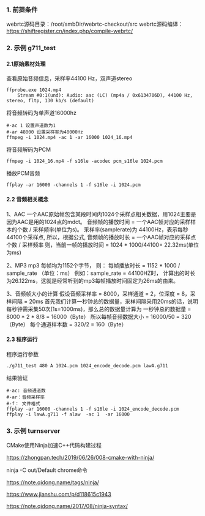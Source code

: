 ### 1. 前提条件

webrtc源码目录：/root/smbDir/webrtc-checkout/src
webrtc源码编译：https://shiftregister.cn/index.php/compile-webrtc/

### 2. 示例 g711_test

#### 2.1原始素材处理

查看原始音频信息，采样率44100 Hz，双声道stereo

```shell
ffprobe.exe 1024.mp4
    Stream #0:1(und): Audio: aac (LC) (mp4a / 0x6134706D), 44100 Hz, stereo, fltp, 130 kb/s (default)
```


将音频转码为单声道16000hz

```shell
#-ac 1 设置声道数为1
#-ar 48000 设置采样率为48000Hz
ffmpeg -i 1024.mp4 -ac 1 -ar 16000 1024_16.mp4
```

将音频解码为PCM

```shell
ffmpeg -i 1024_16.mp4 -f s16le -acodec pcm_s16le 1024.pcm
```

播放PCM音频

```shell
ffplay -ar 16000 -channels 1 -f s16le -i 1024.pcm
```

#### 2.2 音频相关概念 

1、AAC 
一个AAC原始帧包含某段时间内1024个采样点相关数据，用1024主要是因为AAC是用的1024点的mdct。
音频帧的播放时间 = 一个AAC帧对应的采样样本的个数 / 采样频率(单位为s)。
采样率(samplerate)为 44100Hz，表示每秒 44100个采样点, 所以，根据公式,
音频帧的播放时长 = 一个AAC帧对应的采样点个数 / 采样频率
则，当前一帧的播放时间 = 1024 * 1000/44100= 22.32ms(单位为ms)

2、MP3 
mp3 每帧均为1152个字节， 则：
每帧播放时长 = 1152 * 1000 / sample_rate （单位：ms）
例如：sample_rate = 44100HZ时， 计算出的时长为26.122ms，这就是经常听到的mp3每帧播放时间固定为26ms的由来。

3、音频帧大小的计算
假设音频采样率 = 8000，采样通道 = 2，位深度 = 8，采样间隔 = 20ms
首先我们计算一秒钟总的数据量，采样间隔采用20ms的话，说明每秒钟需采集50次(1s=1000ms)，那么总的数据量计算为
一秒钟总的数据量 = 8000 * 2 * 8/8 = 16000（Byte）
所以每帧音频数据大小 = 16000/50 = 320（Byte）
每个通道样本数 = 320/2 = 160（Byte）

#### 2.3 程序运行

程序运行参数

```shell
./g711_test 480 A 1024.pcm 1024_encode_decode.pcm lawA.g711
```

结果验证

```shell
#-ac: 音频通道数
#-ar：音频采样率
#-f： 文件格式 
ffplay -ar 16000 -channels 1 -f s16le -i 1024_encode_decode.pcm  
ffplay -i lawA.g711 -f alaw  -ac 1  -ar 16000
```

### 3. 示例 turnserver

CMake使用Ninja加速C++代码构建过程

https://zhongpan.tech/2019/06/26/008-cmake-with-ninja/

ninja -C out/Default chrome命令



https://note.qidong.name/tags/ninja/

https://www.jianshu.com/p/d118615c1943

https://note.qidong.name/2017/08/ninja-syntax/

